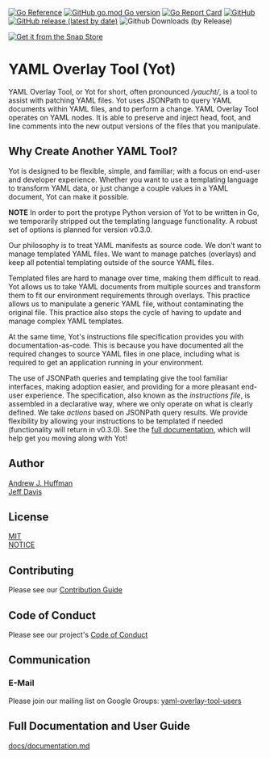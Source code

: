 [![Go Reference](https://pkg.go.dev/badge/github.com/vmware-tanzu-labs/yaml-overlay-tool.svg)](https://pkg.go.dev/github.com/vmware-tanzu-labs/yaml-overlay-tool)
[![GitHub go.mod Go version](https://img.shields.io/github/go-mod/go-version/vmware-tanzu-labs/yaml-overlay-tool)](https://golang.org/)
[![Go Report Card](https://goreportcard.com/badge/github.com/vmware-tanzu-labs/yaml-overlay-tool)](https://goreportcard.com/report/github.com/vmware-tanzu-labs/yaml-overlay-tool)
[![GitHub](https://img.shields.io/github/license/vmware-tanzu-labs/yaml-overlay-tool)](https://github.com/vmware-tanzu-labs/yaml-overlay-tool/blob/main/LICENSE)
[![GitHub release (latest by date)](https://img.shields.io/github/v/release/vmware-tanzu-labs/yaml-overlay-tool)](https://github.com/vmware-tanzu-labs/yaml-overlay-tool/releases)
![Github Downloads (by Release)](https://img.shields.io/github/downloads/vmware-tanzu-labs/yaml-overlay-tool/total.svg)

[![Get it from the Snap Store](https://snapcraft.io/static/images/badges/en/snap-store-black.svg)](https://snapcraft.io/yaml-overlay-tool)
# YAML Overlay Tool (Yot)

YAML Overlay Tool, or Yot for short, often pronounced */yaucht/*, is a tool to assist with patching YAML files.  Yot uses JSONPath to query YAML documents within YAML files, and to perform a change.  YAML Overlay Tool operates on YAML nodes. It is able to preserve and inject head, foot, and line comments into the new output versions of the files that you manipulate.


## Why Create Another YAML Tool?

Yot is designed to be flexible, simple, and familiar; with a focus on end-user and developer experience.  Whether you want to use a templating language to transform YAML data, or just change a couple values in a YAML document, Yot can make it possible.  

**NOTE** In order to port the protype Python version of Yot to be written in Go, we temporarily stripped out the templating language functionality. A robust set of options is planned for version v0.3.0.  

Our philosophy is to treat YAML manifests as source code. We don't want to manage templated YAML files. We want to manage patches (overlays) and keep all potential templating outside of the source YAML files.  

Templated files are hard to manage over time, making them difficult to read.  Yot allows us to take YAML documents from multiple sources and transform them to fit our environment requirements through overlays. This practice allows us to manipulate a generic YAML file, without contaminating the original file. This practice also stops the cycle of having to update and manage complex YAML templates. 

At the same time, Yot's instructions file specification provides you with documentation-as-code. This is because you have documented all the required changes to source YAML files in one place, including what is required to get an application running in your environment.

The use of JSONPath queries and templating give the tool familiar interfaces, making adoption easier, and providing for a more pleasant end-user experience.  The specification, also known as the *instructions file*, is assembled in a declarative way, where we only operate on what is clearly defined.  We take *actions* based on JSONPath query results.  We provide flexibility by allowing your instructions to be templated if needed (functionality will return in v0.3.0). See the [full documentation](docs/documentation.md), which will help get you moving along with Yot!


## Author

[Andrew J. Huffman](https://github.com/ahuffman)  
[Jeff Davis](https://github.com/JefeDavis)


## License

[MIT](LICENSE)  
[NOTICE](NOTICE)


## Contributing

Please see our [Contribution Guide](CONTRIBUTING.md)


## Code of Conduct

Please see our project's [Code of Conduct](CODE-OF-CONDUCT.md)


## Communication
### E-Mail

Please join our mailing list on Google Groups: [yaml-overlay-tool-users](https://groups.google.com/g/yaml-overlay-tool-users)


## Full Documentation and User Guide

[docs/documentation.md](docs/documentation.md)
